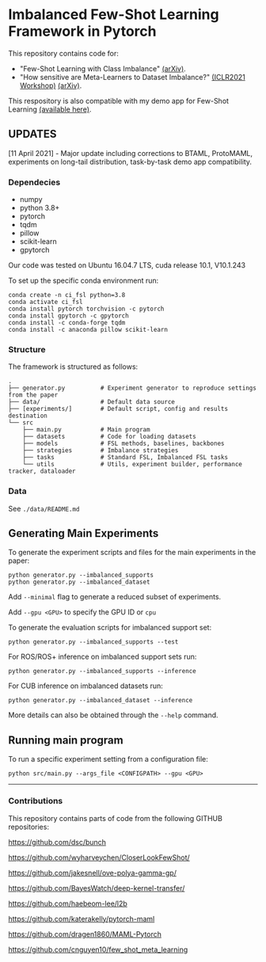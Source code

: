 # Imbalanced Few-Shot Learning Framework in Pytorch
This repository contains code for:
 * "Few-Shot Learning with Class Imbalance" [(arXiv)](http://arxiv.org/abs/2101.02523).
 * "How sensitive are Meta-Learners to Dataset Imbalance?" [(ICLR2021 Workshop)](https://openreview.net/forum?id=-vafHc91wO8&referrer=%5BAuthor%20Console%5D(%2Fgroup%3Fid%3DICLR.cc%2F2021%2FWorkshop%2FLearning_to_Learn%2FAuthors%23your-submissions)) [(arXiv)](http://arxiv.org/abs/2104.05344).


This respository is also compatible with my demo app for Few-Shot Learning [(available here)](http://github.com/mattochal/demo_fsl_public).

<!-- ![GUI Screenshot](https://github.com/mattochal/demo_fsl_dev/blob/master/demo.gif?raw=true) -->


## UPDATES
\[11 April 2021\] - Major update including corrections to BTAML, ProtoMAML, experiments on long-tail distribution, task-by-task demo app compatibility. 


### Dependecies

* numpy
* python 3.8+
* pytorch
* tqdm
* pillow
* scikit-learn
* gpytorch


Our code was tested on Ubuntu 16.04.7 LTS, cuda release 10.1, V10.1.243


To set up the specific conda environment run:
```
conda create -n ci_fsl python=3.8
conda activate ci_fsl
conda install pytorch torchvision -c pytorch
conda install gpytorch -c gpytorch
conda install -c conda-forge tqdm
conda install -c anaconda pillow scikit-learn
```

### Structure

The framework is structured as follows:

```
.
├── generator.py          # Experiment generator to reproduce settings from the paper
├── data/                 # Default data source
├── [experiments/]        # Default script, config and results destination
└── src
    ├── main.py           # Main program
    ├── datasets          # Code for loading datasets
    ├── models            # FSL methods, baselines, backbones
    ├── strategies        # Imbalance strategies
    ├── tasks             # Standard FSL, Imbalanced FSL tasks
    └── utils             # Utils, experiment builder, performance tracker, dataloader
```

### Data

See ```./data/README.md```



## Generating Main Experiments

To generate the experiment scripts and files for the main experiments in the paper:
```
python generator.py --imbalanced_supports
python generator.py --imbalanced_dataset
```
Add ```--minimal``` flag to generate a reduced subset of experiments.

Add ```--gpu <GPU>``` to specify the GPU ID or ```cpu```

To generate the evaluation scripts for imbalanced support set:
```
python generator.py --imbalanced_supports --test
```

For ROS/ROS+ inference on imbalanced support sets run:
```
python generator.py --imbalanced_supports --inference
```

For CUB inference on imbalanced datasets run:
```
python generator.py --imbalanced_dataset --inference
```

More details can also be obtained through the ```--help``` command.


## Running main program

To run a specific experiment setting from a configuration file:
```
python src/main.py --args_file <CONFIGPATH> --gpu <GPU>
```
<!--
Arguments from the ```CONFIGPATH``` can be overwriten by arguments passed through the command line.

Run ```python src/main.py --help``` for general help

For sepecific model/task/stategy arguments substitute key words and run any of the following:

```
python src/main.py  --model <MODEL> --help_model
python src/main.py  --task <TASK> --help_task
python src/main.py  --strategy <STRATEGY> --help_stategy
python src/main.py  --model <MODEL>   --task <TASK>  --task <STRATEGY>   --help_all```
```
-->

____

### Contributions
This repository contains parts of code from the following GITHUB repositories:

https://github.com/dsc/bunch

https://github.com/wyharveychen/CloserLookFewShot/

https://github.com/jakesnell/ove-polya-gamma-gp/

https://github.com/BayesWatch/deep-kernel-transfer/

https://github.com/haebeom-lee/l2b 

https://github.com/katerakelly/pytorch-maml 

https://github.com/dragen1860/MAML-Pytorch

https://github.com/cnguyen10/few_shot_meta_learning

